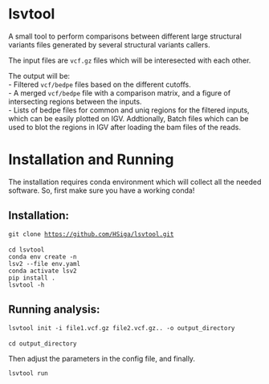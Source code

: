 # lsvtool
A small tool to perform comparisons between different large structural variants files generated by several structural variants callers.

The input files are <code>vcf.gz</code> files which will be interesected with each other.

The output will be: <br/>
    - Filtered <code>vcf/bedpe</code> files based on the different cutoffs. <br/>
    - A merged <code>vcf/bedpe</code> file with a comparison matrix, and a figure of intersecting regions between the inputs. <br/>
    - Lists of bedpe files for common and uniq regions for the filtered inputs, which can be easily plotted on IGV.
    Addtionally, Batch files which can be used to blot the regions in IGV after loading the bam files of the reads.


# Installation and Running
The installation requires conda environment which will collect all the needed software. So, first make sure you have a working conda!
## Installation:
<code>git clone https://github.com/HSiga/lsvtool.git </code><br/> 
<code>cd lsvtool  </code><br/>
<code>conda env create -n lsv2 --file env.yaml </code><br/>
<code>conda activate lsv2  </code><br/>
<code>pip install .  </code><br/>
<code>lsvtool -h</code>

## Running analysis:
<code>lsvtool init -i file1.vcf.gz file2.vcf.gz.. -o output_directory </code><br/> 
<code>cd output_directory </code>

Then adjust the parameters in the config file, and finally.

<code>lsvtool run</code>

